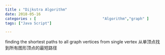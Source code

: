```yaml
---
title : "Dijkstra Algorithm"
date: 2018-05-16 
categories : [                              "Algorithm","graph" ]
tags: ["Java Script"]

---
```


finding the shortest paths to all graph vertices from single vertex 从单顶点找到所有图形顶点的最短路径
